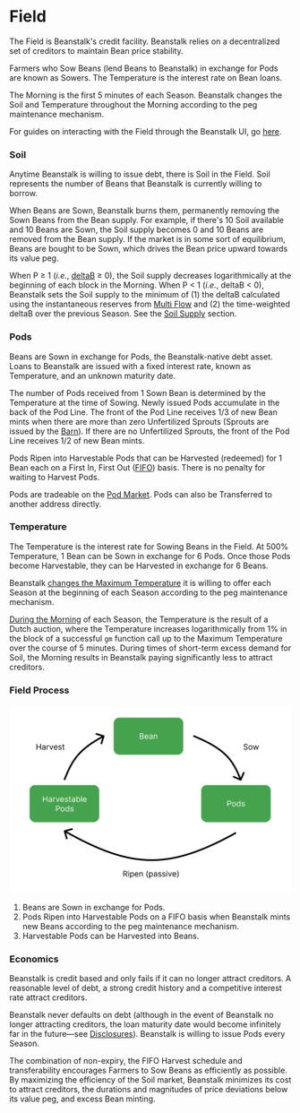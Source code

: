 # Field

The Field is Beanstalk's credit facility. Beanstalk relies on a decentralized set of creditors to maintain Bean price stability.

Farmers who Sow Beans (lend Beans to Beanstalk) in exchange for Pods are known as Sowers. The Temperature is the interest rate on Bean loans.

The Morning is the first 5 minutes of each Season. Beanstalk changes the Soil and Temperature throughout the Morning according to the peg maintenance mechanism.

For guides on interacting with the Field through the Beanstalk UI, go [here](../guides/field/).

### **Soil**

Anytime Beanstalk is willing to issue debt, there is Soil in the Field. Soil represents the number of Beans that Beanstalk is currently willing to borrow.

When Beans are Sown, Beanstalk burns them, permanently removing the Sown Beans from the Bean supply. For example, if there's 10 Soil available and 10 Beans are Sown, the Soil supply becomes 0 and 10 Beans are removed from the Bean supply. If the market is in some sort of equilibrium, Beans are bought to be Sown, which drives the Bean price upward towards its value peg.

When P ≥ 1 (_i.e._, [deltaB](../protocol/glossary.md#deltab) ≥ 0), the Soil supply decreases logarithmically at the beginning of each block in the Morning. When P < 1 (_i.e._, deltaB < 0), Beanstalk sets the Soil supply to the minimum of (1) the deltaB calculated using the instantaneous reserves from [Multi Flow](../peg-maintenance/overview.md#decentralized-price-oracle) and (2) the time-weighted deltaB over the previous Season. See the [Soil Supply](../peg-maintenance/overview.md#soil-supply) section.

### **Pods**

Beans are Sown in exchange for Pods, the Beanstalk-native debt asset. Loans to Beanstalk are issued with a fixed interest rate, known as Temperature, and an unknown maturity date.

The number of Pods received from 1 Sown Bean is determined by the Temperature at the time of Sowing. Newly issued Pods accumulate in the back of the Pod Line. The front of the Pod Line receives 1/3 of new Bean mints when there are more than zero Unfertilized Sprouts (Sprouts are issued by the [Barn](barn.md)). If there are no Unfertilized Sprouts, the front of the Pod Line receives 1/2 of new Bean mints.

Pods Ripen into Harvestable Pods that can be Harvested (redeemed) for 1 Bean each on a First In, First Out ([FIFO](../protocol/glossary.md#fifo)) basis. There is no penalty for waiting to Harvest Pods.

Pods are tradeable on the [Pod Market](toolshed/market.md#the-pod-market). Pods can also be Transferred to another address directly.

### **Temperature**

The Temperature is the interest rate for Sowing Beans in the Field. At 500% Temperature, 1 Bean can be Sown in exchange for 6 Pods. Once those Pods become Harvestable, they can be Harvested in exchange for 6 Beans.

Beanstalk [changes the Maximum Temperature](../peg-maintenance/temperature.md) it is willing to offer each Season at the beginning of each Season according to the peg maintenance mechanism.&#x20;

[During the Morning](../peg-maintenance/temperature.md#morning) of each Season, the Temperature is the result of a Dutch auction, where the Temperature increases logarithmically from 1% in the block of a successful `gm` function call up to the Maximum Temperature over the course of 5 minutes. During times of short-term excess demand for Soil, the Morning results in Beanstalk paying significantly less to attract creditors.

### **Field Process**

![](../.gitbook/assets/field.png)

1. Beans are Sown in exchange for Pods.
2. Pods Ripen into Harvestable Pods on a FIFO basis when Beanstalk mints new Beans according to the peg maintenance mechanism.
3. Harvestable Pods can be Harvested into Beans.

### **Economics**

Beanstalk is credit based and only fails if it can no longer attract creditors. A reasonable level of debt, a strong credit history and a competitive interest rate attract creditors.

Beanstalk never defaults on debt (although in the event of Beanstalk no longer attracting creditors, the loan maturity date would become infinitely far in the future—see [Disclosures](../disclosures.md#debt-maturity-risk)). Beanstalk is willing to issue Pods every Season.

The combination of non-expiry, the FIFO Harvest schedule and transferability encourages Farmers to Sow Beans as efficiently as possible. By maximizing the efficiency of the Soil market, Beanstalk minimizes its cost to attract creditors, the durations and magnitudes of price deviations below its value peg, and excess Bean minting.
